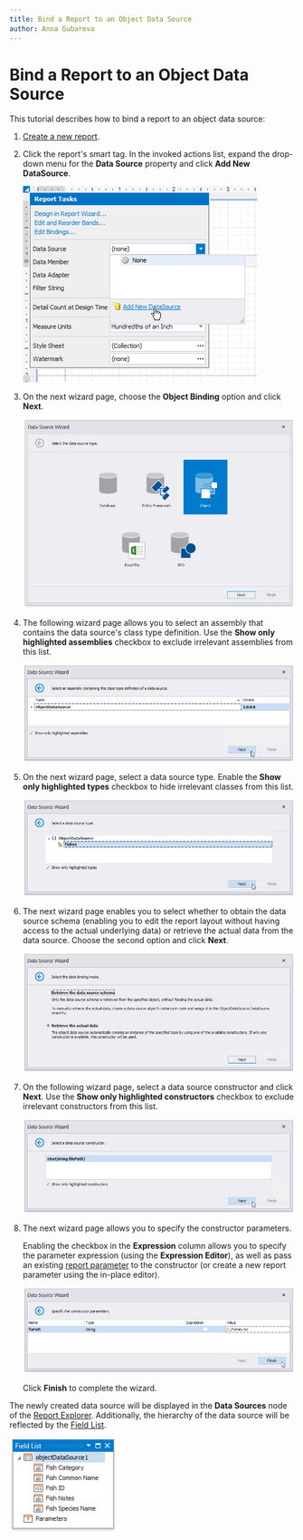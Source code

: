 ```yaml
---
title: Bind a Report to an Object Data Source
author: Anna Gubareva
---
```

# Bind a Report to an Object Data Source

This tutorial describes how to bind a report to an object data source:

1. [Create a new report](../add-new-reports.md).
2. Click the report's smart tag. In the invoked actions list, expand the drop-down menu for the **Data Source** property and click **Add New DataSource**.
	
	![](../../../../images/eurd-win-report-smart-tag-add-new-data-source.png)

3. On the next wizard page, choose the **Object Binding** option and click **Next**.
	
	![](../../../../images/eurd-win-data-source-wizard-select-object-binding.png)

4. The following wizard page allows you to select an assembly that contains the data source's class type definition. Use the **Show only highlighted assemblies** checkbox to exclude irrelevant assemblies from this list.
	
	![](../../../../images/eurd-win-data-source-wizard-object-select-assembly.png)

5. On the next wizard page, select a data source type. Enable the **Show only highlighted types** checkbox to hide irrelevant classes from this list.
	
	![](../../../../images/eurd-win-data-source-wizard-object-select-type.png)

6. The next wizard page enables you to select whether to obtain the data source schema (enabling you to edit the report layout without having access to the actual underlying data) or retrieve the actual data from the data source. Choose the second option and click **Next**.
	
	![](../../../../images/eurd-win-data-source-wizard-object-select-binding-mode.png)

7. On the following wizard page, select a data source constructor and click **Next**. Use the **Show only highlighted constructors** checkbox to exclude irrelevant constructors from this list.
	
	![](../../../../images/eurd-win-data-source-wizard-object-select-constructor.png)

8. The next wizard page allows you to specify the constructor parameters.
	
	Enabling the checkbox in the **Expression** column allows you to specify the parameter expression (using the **Expression Editor**), as well as pass an existing [report parameter](../use-report-parameters.md) to the constructor (or create a new report parameter using the in-place editor).
	
	![](../../../../images/eurd-win-data-source-wizard-object-constructor-parameters.png)

    Click **Finish** to complete the wizard.

The newly created data source will be displayed in the **Data Sources** node of the [Report Explorer](../report-designer-tools/ui-panels/report-explorer.md). Additionally, the hierarchy of the data source will be reflected by the [Field List](../report-designer-tools/ui-panels/field-list.md).

![](../../../../images/eurd-win-data-source-wizard-object-result.png)

